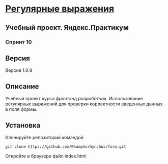 # [Регулярные выражения](https://rhamphorhynchus.github.io/form/)
## Учебный проект. Яндекс.Практикум
### Спринт 10

## Версия
Версия 1.0.9

## Описание
Учебный проект курса *фронтэнд разработчик*. Использование регулярных выражений для проверки корректности введенных данных в поля формы.

## Установка
Клонируйте репозиторий командой

`git clone https://github.com/Rhamphorhynchus/form.git`

Откройте в браузере файл index.html